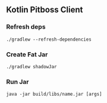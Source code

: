 ## Kotlin Pitboss Client

### Refresh deps

```
./gradlew --refresh-dependencies
```

### Create Fat Jar

```
./gradlew shadowJar
```

### Run Jar

```
java -jar build/libs/name.jar [args]
```
